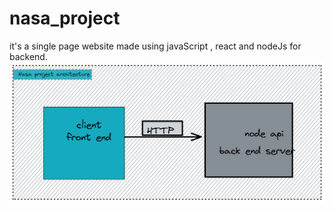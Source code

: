 # nasa_project

it's a single page website made using javaScript , react and nodeJs for backend.
![](design/architecture.png)
